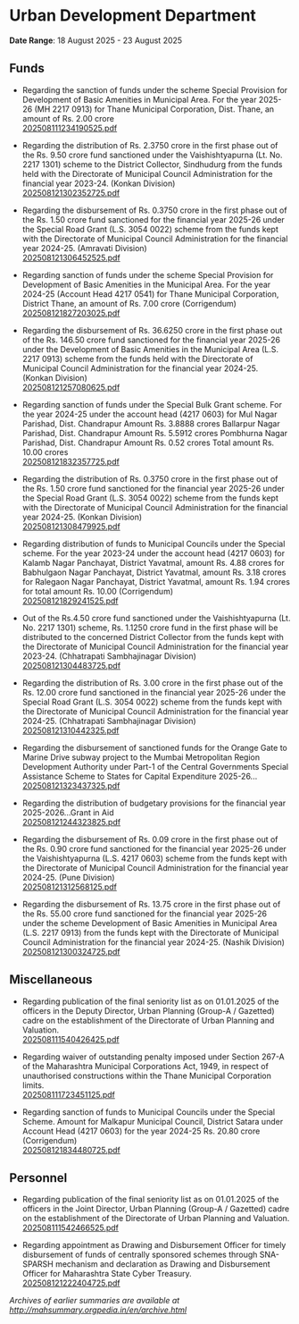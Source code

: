 # Urban Development Department

**Date Range**: 18 August 2025 - 23 August 2025


## Funds
- Regarding the sanction of funds under the scheme Special Provision for Development of Basic Amenities in Municipal Area. For the year 2025-26 (MH 2217 0913) for Thane Municipal Corporation, Dist. Thane, an amount of Rs. 2.00 crore\
  [202508111234190525.pdf](https://gr.maharashtra.gov.in/Site/Upload/Government%20Resolutions/English/202508111234190525.pdf)

- Regarding the distribution of Rs. 2.3750 crore in the first phase out of the Rs. 9.50 crore fund sanctioned under the Vaishishtyapurna (Lt. No. 2217 1301) scheme to the District Collector, Sindhudurg from the funds held with the Directorate of Municipal Council Administration for the financial year 2023-24. (Konkan Division)\
  [202508121302352725.pdf](https://gr.maharashtra.gov.in/Site/Upload/Government%20Resolutions/English/202508121302352725.pdf)

- Regarding the disbursement of Rs. 0.3750 crore in the first phase out of the Rs. 1.50 crore fund sanctioned for the financial year 2025-26 under the Special Road Grant (L.S. 3054 0022) scheme from the funds kept with the Directorate of Municipal Council Administration for the financial year 2024-25. (Amravati Division)\
  [202508121306452525.pdf](https://gr.maharashtra.gov.in/Site/Upload/Government%20Resolutions/English/202508121306452525.pdf)

- Regarding sanction of funds under the scheme Special Provision for Development of Basic Amenities in the Municipal Area. For the year 2024-25 (Account Head 4217 0541) for Thane Municipal Corporation, District Thane, an amount of Rs. 7.00 crore (Corrigendum)\
  [202508121827203025.pdf](https://gr.maharashtra.gov.in/Site/Upload/Government%20Resolutions/English/202508121827203025.pdf)

- Regarding the disbursement of Rs. 36.6250 crore in the first phase out of the Rs. 146.50 crore fund sanctioned for the financial year 2025-26 under the Development of Basic Amenities in the Municipal Area (L.S. 2217 0913) scheme from the funds held with the Directorate of Municipal Council Administration for the financial year 2024-25. (Konkan Division)\
  [202508121257080625.pdf](https://gr.maharashtra.gov.in/Site/Upload/Government%20Resolutions/English/202508121257080625.pdf)

- Regarding sanction of funds under the Special Bulk Grant scheme. For the year 2024-25 under the account head (4217 0603) for Mul Nagar Parishad, Dist. Chandrapur Amount Rs. 3.8888 crores Ballarpur Nagar Parishad, Dist. Chandrapur Amount Rs. 5.5912 crores Pombhurna Nagar Parishad, Dist. Chandrapur Amount Rs. 0.52 crores Total amount Rs. 10.00 crores\
  [202508121832357725.pdf](https://gr.maharashtra.gov.in/Site/Upload/Government%20Resolutions/English/202508121832357725.pdf)

- Regarding the distribution of Rs. 0.3750 crore in the first phase out of the Rs. 1.50 crore fund sanctioned for the financial year 2025-26 under the Special Road Grant (L.S. 3054 0022) scheme from the funds kept with the Directorate of Municipal Council Administration for the financial year 2024-25. (Konkan Division)\
  [202508121308479925.pdf](https://gr.maharashtra.gov.in/Site/Upload/Government%20Resolutions/English/202508121308479925.pdf)

- Regarding distribution of funds to Municipal Councils under the Special scheme. For the year 2023-24 under the account head (4217 0603) for Kalamb Nagar Panchayat, District Yavatmal, amount Rs. 4.88 crores for Babhulgaon Nagar Panchayat, District Yavatmal, amount Rs. 3.18 crores for Ralegaon Nagar Panchayat, District Yavatmal, amount Rs. 1.94 crores for total amount Rs. 10.00 (Corrigendum)\
  [202508121829241525.pdf](https://gr.maharashtra.gov.in/Site/Upload/Government%20Resolutions/English/202508121829241525.pdf)

- Out of the Rs.4.50 crore fund sanctioned under the Vaishishtyapurna (Lt. No. 2217 1301) scheme, Rs. 1.1250 crore fund in the first phase will be distributed to the concerned District Collector from the funds kept with the Directorate of Municipal Council Administration for the financial year 2023-24. (Chhatrapati Sambhajinagar Division)\
  [202508121304483725.pdf](https://gr.maharashtra.gov.in/Site/Upload/Government%20Resolutions/English/202508121304483725.pdf)

- Regarding the distribution of Rs. 3.00 crore in the first phase out of the Rs. 12.00 crore fund sanctioned in the financial year 2025-26 under the Special Road Grant (L.S. 3054 0022) scheme from the funds kept with the Directorate of Municipal Council Administration for the financial year 2024-25. (Chhatrapati Sambhajinagar Division)\
  [202508121310442325.pdf](https://gr.maharashtra.gov.in/Site/Upload/Government%20Resolutions/English/202508121310442325.pdf)

- Regarding the disbursement of sanctioned funds for the Orange Gate to Marine Drive subway project to the Mumbai Metropolitan Region Development Authority under Part-1 of the Central Governments Special Assistance Scheme to States for Capital Expenditure 2025-26...\
  [202508121323437325.pdf](https://gr.maharashtra.gov.in/Site/Upload/Government%20Resolutions/English/202508121323437325.pdf)

- Regarding the distribution of budgetary provisions for the financial year 2025-2026...Grant in Aid\
  [202508121244323825.pdf](https://gr.maharashtra.gov.in/Site/Upload/Government%20Resolutions/English/202508121244323825.pdf)

- Regarding the disbursement of Rs. 0.09 crore in the first phase out of the Rs. 0.90 crore fund sanctioned for the financial year 2025-26 under the Vaishishtyapurna (L.S. 4217 0603) scheme from the funds kept with the Directorate of Municipal Council Administration for the financial year 2024-25. (Pune Division)\
  [202508121312568125.pdf](https://gr.maharashtra.gov.in/Site/Upload/Government%20Resolutions/English/202508121312568125.pdf)

- Regarding the disbursement of Rs. 13.75 crore in the first phase out of the Rs. 55.00 crore fund sanctioned for the financial year 2025-26 under the scheme Development of Basic Amenities in Municipal Area (L.S. 2217 0913) from the funds kept with the Directorate of Municipal Council Administration for the financial year 2024-25. (Nashik Division)\
  [202508121300324725.pdf](https://gr.maharashtra.gov.in/Site/Upload/Government%20Resolutions/English/202508121300324725.pdf)

## Miscellaneous
- Regarding publication of the final seniority list as on 01.01.2025 of the officers in the Deputy Director, Urban Planning (Group-A / Gazetted) cadre on the establishment of the Directorate of Urban Planning and Valuation.\
  [202508111540426425.pdf](https://gr.maharashtra.gov.in/Site/Upload/Government%20Resolutions/English/202508111540426425.pdf)

- Regarding waiver of outstanding penalty imposed under Section 267-A of the Maharashtra Municipal Corporations Act, 1949, in respect of unauthorised constructions within the Thane Municipal Corporation limits.\
  [202508111723451125.pdf](https://gr.maharashtra.gov.in/Site/Upload/Government%20Resolutions/English/202508111723451125.pdf)

- Regarding sanction of funds to Municipal Councils under the Special Scheme. Amount for Malkapur Municipal Council, District Satara under Account Head (4217 0603) for the year 2024-25 Rs. 20.80 crore (Corrigendum)\
  [202508121834480725.pdf](https://gr.maharashtra.gov.in/Site/Upload/Government%20Resolutions/English/202508121834480725.pdf)

## Personnel
- Regarding publication of the final seniority list as on 01.01.2025 of the officers in the Joint Director, Urban Planning (Group-A / Gazetted) cadre on the establishment of the Directorate of Urban Planning and Valuation.\
  [202508111542466525.pdf](https://gr.maharashtra.gov.in/Site/Upload/Government%20Resolutions/English/202508111542466525.pdf)

- Regarding appointment as Drawing and Disbursement Officer for timely disbursement of funds of centrally sponsored schemes through SNA-SPARSH mechanism and declaration as Drawing and Disbursement Officer for Maharashtra State Cyber Treasury.\
  [202508121222404725.pdf](https://gr.maharashtra.gov.in/Site/Upload/Government%20Resolutions/English/202508121222404725.pdf)


*Archives of earlier summaries are available at http://mahsummary.orgpedia.in/en/archive.html*